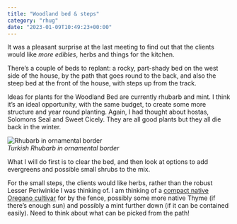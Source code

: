 ```yaml
---
title: "Woodland bed & steps"
category: "rhug"
date: "2023-01-09T10:49:23+00:00"
---
```


It was a pleasant surprise at the last meeting to find out that the clients would like _more edibles_, herbs and things for the kitchen.

There’s a couple of beds to replant: a rocky, part-shady bed on the west side of the house, by the path that goes round to the back, and also the steep bed at the front of the house, with steps up from the track.

Ideas for plants for the Woodland Bed are currently rhubarb and mint. I think it’s an ideal opportunity, with the same budget, to create some more structure and year round planting. Again, I had thought about hostas, Solomons Seal and Sweet Cicely. They are all good plants but they all die back in the winter.

![Rhubarb in ornamental border](https://res.cloudinary.com/growdigital/image/upload/w_400/v1673262400/rheum-palmatum-germany.jpg)  
_Turkish Rhubarb in ornamental border_

What I will do first is to clear the bed, and then look at options to add evergreens and possible small shrubs to the mix.

For the small steps, the clients would like herbs, rather than the robust Lesser Periwinkle I was thinking of. I am thinking of a [compact native Oregano cultivar](https://www.rhs.org.uk/plants/81791/origanum-vulgare-compactum/details) for by the fence, possibly some more native Thyme (if there’s enough sun) and possibly a mint further down (if it can be contained easily). Need to think about what can be picked from the path!
